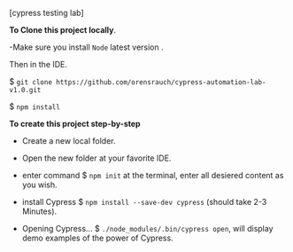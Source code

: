 [cypress testing lab]

**To Clone this project locally**.

-Make sure you install `Node` latest version .

Then in the IDE.

$ `git clone https://github.com/orensrauch/cypress-automation-lab-v1.0.git`

$ `npm install`

**To create this project step-by-step**

* Create a new local folder.

* Open the new folder at your favorite IDE.

* enter command $ `npm init` at the terminal, enter all desiered content as you wish.

* install Cypress $ `npm install --save-dev cypress` (should take 2-3 Minutes).

* Opening Cypress... $ `./node_modules/.bin/cypress open`, will display demo examples of the power of Cypress.



